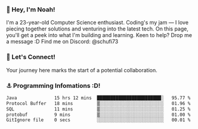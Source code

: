 ### 👋 Hey, I'm Noah!
I'm a 23-year-old Computer Science enthusiast. Coding's my jam — I love piecing together solutions and venturing into the latest tech. On this page, you'll get a peek into what I'm building and learning. Keen to help? Drop me a message :D 
Find me on Discord: @schufi73

### 🤝 Let's Connect!
Your journey here marks the start of a potential collaboration.

### ⚓ Programming Infomations :D!
<!--START_SECTION:waka-->

```txt
Java              15 hrs 12 mins  ████████████████████████░   95.77 %
Protocol Buffer   18 mins         ▒░░░░░░░░░░░░░░░░░░░░░░░░   01.96 %
SQL               11 mins         ▒░░░░░░░░░░░░░░░░░░░░░░░░   01.25 %
protobuf          9 mins          ▒░░░░░░░░░░░░░░░░░░░░░░░░   01.00 %
GitIgnore file    0 secs          ░░░░░░░░░░░░░░░░░░░░░░░░░   00.01 %
```

<!--END_SECTION:waka-->
